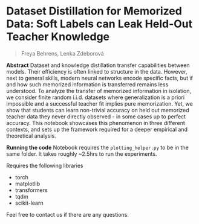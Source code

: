 # Dataset Distillation for Memorized Data: Soft Labels can Leak Held-Out Teacher Knowledge

> Freya Behrens, Lenka Zdeborová

**Abstract** Dataset and knowledge distillation transfer capabilities between models. 
Their efficiency is often linked to structure in the data. 
However, next to general skills, modern neural networks encode specific facts, but if and how such memorized information is transferred remains less understood.
To analyze the transfer of memorized information in isolation, we consider finite random i.i.d. datasets where generalization is a priori impossible and a successful teacher fit implies pure memorization.
Yet, we show that students can learn non-trivial accuracy on held out memorized teacher data they never directly observed - in some cases up to perfect accuracy. 
This notebook showcases this phenomenon in three different contexts, and sets up the framework required for a deeper empirical and theoretical analysis. 


**Running the code**
Notebook requires the `plotting_helper.py` to be in the same folder. It takes roughly ~2.5hrs to run the experiments.

Requires the following libraries
- torch
- matplotlib
- transformers
- tqdm
- scikit-learn

Feel free to contact us if there are any questions.
